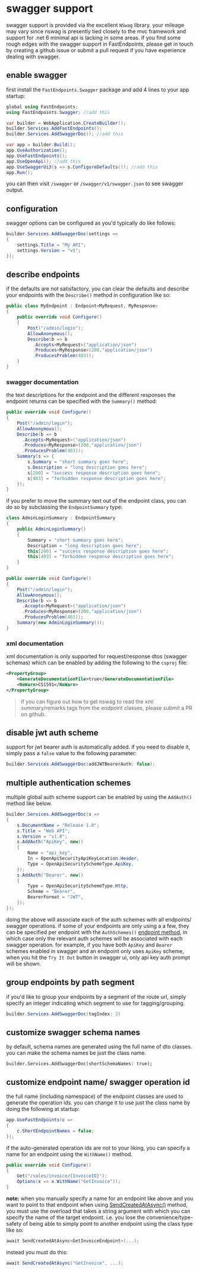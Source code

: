 # swagger support

swagger support is provided via the excellent `NSwag` library. your mileage may vary since nswag is presently tied closely to the mvc framework and support for .net 6 minimal api is lacking in some areas. if you find some rough edges with the swagger support in FastEndpoints, please get in touch by creating a github issue or submit a pull request if you have experience dealing with swagger.

## enable swagger

first install the `FastEndpoints.Swagger` package and add 4 lines to your app startup:

```csharp
global using FastEndpoints;
using FastEndpoints.Swagger; //add this

var builder = WebApplication.CreateBuilder();
builder.Services.AddFastEndpoints();
builder.Services.AddSwaggerDoc(); //add this

var app = builder.Build();
app.UseAuthorization();
app.UseFastEndpoints();
app.UseOpenApi(); //add this
app.UseSwaggerUi3(s => s.ConfigureDefaults()); //add this
app.Run();
```

you can then visit `/swagger` or `/swagger/v1/swagger.json` to see swagger output.

## configuration
swagger options can be configured as you'd typically do like follows:
```csharp
builder.Services.AddSwaggerDoc(settings =>
{
    settings.Title = "My API";
    settings.Version = "v1";
});
```

## describe endpoints
if the defaults are not satisfactory, you can clear the defaults and describe your endpoints with the `Describe()` method in configuration like so:
```csharp
public class MyEndpoint : Endpoint<MyRequest, MyResponse>
{
    public override void Configure()
    {
        Post("/admin/login");
        AllowAnonymous();
        Describe(b => b
          .Accepts<MyRequest>("application/json")
          .Produces<MyResponse>(200,"application/json")
          .ProducesProblem(403));
    }
}
```

### swagger documentation

the text descriptions for the endpoint and the different responses the endpoint returns can be specified with the `Summary()` method:
```csharp
public override void Configure()
{
    Post("/admin/login");
    AllowAnonymous();
    Describe(b => b
      .Accepts<MyRequest>("application/json")
      .Produces<MyResponse>(200,"application/json")
      .ProducesProblem(403));
    Summary(s => {
        s.Summary = "short summary goes here";
        s.Description = "long description goes here";
        s[200] = "success response description goes here";
        s[403] = "forbidden response description goes here";
    });      
}
```

if you prefer to move the summary text out of the endpoint class, you can do so by subclassing the `EndpointSummary` type:
```csharp
class AdminLoginSummary : EndpointSummary
{
    public AdminLoginSummary()
    {
        Summary = "short summary goes here";
        Description = "long description goes here";
        this[200] = "success response description goes here";
        this[403] = "forbidden response description goes here";
    }
}

public override void Configure()
{
    Post("/admin/login");
    AllowAnonymous();
    Describe(b => b
      .Accepts<MyRequest>("application/json")
      .Produces<MyResponse>(200,"application/json")
      .ProducesProblem(403));
    Summary(new AdminLoginSummary());        
}
```

### xml documentation
xml documentation is only supported for request/response dtos (swagger schemas) which can be enabled by adding the following to the `csproj` file:
```xml
<PropertyGroup>
    <GenerateDocumentationFile>true</GenerateDocumentationFile>
    <NoWarn>CS1591</NoWarn>
</PropertyGroup>
```
> if you can figure out how to get nswag to read the xml summary/remarks tags from the endpoint classes, please submit a PR on github.

## disable jwt auth scheme
support for jwt bearer auth is automatically added. if you need to disable it, simply pass a `false` value to the following parameter:
```csharp
builder.Services.AddSwaggerDoc(addJWTBearerAuth: false);
```

## multiple authentication schemes
multiple global auth scheme support can be enabled by using the `AddAuth()` method like below.
```csharp
builder.Services.AddSwaggerDoc(s =>
{
    s.DocumentName = "Release 1.0";
    s.Title = "Web API";
    s.Version = "v1.0";
    s.AddAuth("ApiKey", new()
    {
        Name = "api_key",
        In = OpenApiSecurityApiKeyLocation.Header,
        Type = OpenApiSecuritySchemeType.ApiKey,
    });
    s.AddAuth("Bearer", new()
    {
        Type = OpenApiSecuritySchemeType.Http,
        Scheme = "Bearer",
        BearerFormat = "JWT",
    });
});
```
doing the above will associate each of the auth schemes with all endpoints/ swagger operations. if some of your endpoints are only using a a few, they can be specified per endpoint with the `AuthSchemes()` [endpoint method](Security.md#multiple-authentication-schemes), in which case only the relevant auth schemes will be associated with each swagger operation. for example, if you have both `ApiKey` and `Bearer` schemes enabled in swagger and an endpoint only uses `ApiKey` scheme, when you hit the `Try It Out` button in swagger ui, only api key auth prompt will be shown.

## group endpoints by path segment
if you'd like to group your endpoints by a segment of the route url, simply specify an integer indicating which segment to use for tagging/grouping.
```csharp
builder.Services.AddSwaggerDoc(tagIndex: 2)
```

## customize swagger schema names
by default, schema names are generated using the full name of dto classes. you can make the schema names be just the class name.
```cshar
builder.Services.AddSwaggerDoc(shortSchemaNames: true);
```

## customize endpoint name/ swagger operation id
the full name (including namespace) of the endpoint classes are used to generate the operation ids. you can change it to use just the class name by doing the following at startup:
```csharp
app.UseFastEndpoints(c =>
{
    c.ShortEndpointNames = false;
});
```

if the auto-generated operation ids are not to your liking, you can specify a name for an endpoint using the `WithName()` method.
```csharp
public override void Configure()
{
    Get("/sales/invoice/{InvoiceID}");
    Options(x => x.WithName("GetInvoice"));
}
```
**note:** when you manually specify a name for an endpoint like above and you want to point to that endpoint when using [SendCreatedAtAsync()](Misc-Conveniences.md#sendcreatedatasync) method, you must use the overload that takes a string argument with which you can specify the name of the target endpoint. i.e. you lose the convenience/type-safety of being able to simply point to another endpoint using the class type like so:
```csharp
await SendCreatedAtAsync<GetInvoiceEndpoint>(...);
```
instead you must do this:
```csharp
await SendCreatedAtAsync("GetInvoice", ...);
```